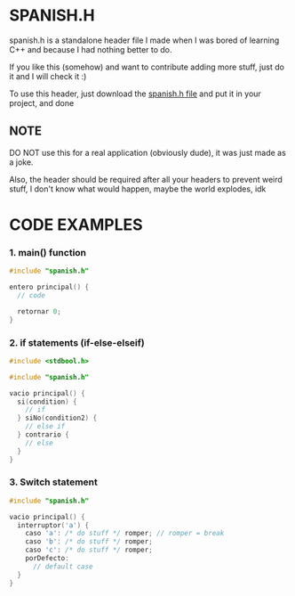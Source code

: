 # SPANISH.H
spanish.h is a standalone header file I made when I was bored of learning C++ and because I had nothing better to do.

If you like this (somehow) and want to contribute adding more stuff, just do it and I will check it :)

To use this header, just download the [spanish.h file](./src/spanish.h) and put it in your project, and done

## NOTE
DO NOT use this for a real application (obviously dude), it was just made as a joke.


Also, the header should be required after all your headers to prevent weird stuff, I don't know what would happen, maybe the world explodes, idk
# CODE EXAMPLES

### 1. main() function
```c
#include "spanish.h"

entero principal() {
  // code

  retornar 0;
}
```

### 2. if statements (if-else-elseif)
```c
#include <stdbool.h>

#include "spanish.h"

vacio principal() {
  si(condition) {
    // if
  } siNo(condition2) {
    // else if
  } contrario {
    // else
  }
}
```

### 3. Switch statement
```c
#include "spanish.h"

vacio principal() {
  interruptor('a') {
    caso 'a': /* do stuff */ romper; // romper = break
    caso 'b': /* do stuff */ romper;
    caso 'c': /* do stuff */ romper;
    porDefecto:
      // default case
  }
}
```